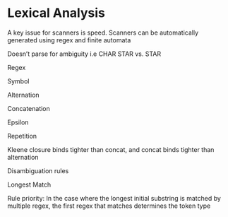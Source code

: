 # Lexical Analysis

A key issue for scanners is speed. Scanners can be automatically generated using regex and finite automata

Doesn’t parse for ambiguity i.e CHAR STAR vs. STAR

Regex

Symbol

Alternation

Concatenation

Epsilon

Repetition

Kleene closure binds tighter than concat, and concat binds tighter than alternation

Disambiguation rules

Longest Match

Rule priority: In the case where the longest initial substring is matched by multiple regex, the first regex that matches determines the token type